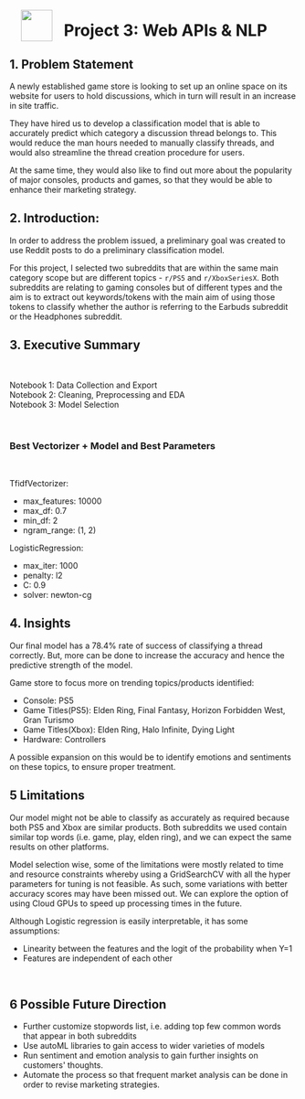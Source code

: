 <img src="http://imgur.com/1ZcRyrc.png" style="float: left; margin: 20px; height: 55px">

# Project 3: Web APIs & NLP

## 1. Problem Statement
A newly established game store is looking to set up an online space on its website for users to hold discussions, which in turn will result in an increase in site traffic.<br>

They have hired us to develop a classification model that is able to accurately predict which category a discussion thread belongs to. This would reduce the man hours needed to manually classify threads, and would also streamline the thread creation procedure for users.<br>

At the same time, they would also like to find out more about the popularity of major consoles, products and games, so that they would be able to enhance their marketing strategy.<br>

## 2. Introduction:
In order to address the problem issued, a preliminary goal was created to use Reddit posts to do a preliminary classification model.<br>

For this project, I selected two subreddits that are within the same main category scope but are different topics - `r/PS5` and `r/XboxSeriesX`. Both subreddits are relating to gaming consoles but of different types and the aim is to extract out keywords/tokens with the main aim of using those tokens to classify whether the author is referring to the Earbuds subreddit or the Headphones subreddit.<br>

## 3. Executive Summary
<br>

Notebook 1: Data Collection and Export<br>
Notebook 2: Cleaning, Preprocessing and EDA<br>
Notebook 3: Model Selection 
<br>

<br>

### Best Vectorizer + Model and Best Parameters
<br>

TfidfVectorizer:
- max_features: 10000
- max_df: 0.7
- min_df: 2
- ngram_range: (1, 2)

LogisticRegression:
- max_iter: 1000
- penalty: l2
- C: 0.9
- solver: newton-cg



## 4. Insights

Our final model has a 78.4% rate of success of classifying a thread correctly. But, more can be done to increase the accuracy and hence the predictive strength of the model. 

Game store to focus more on trending topics/products identified:

- Console: PS5
- Game Titles(PS5): Elden Ring, Final Fantasy, Horizon Forbidden West, Gran Turismo
- Game Titles(Xbox): Elden Ring, Halo Infinite, Dying Light
- Hardware: Controllers

A possible expansion on this would be to identify emotions and sentiments on these topics, to ensure proper treatment.


## 5 Limitations
Our model might not be able to classify as accurately as required because both PS5 and Xbox are similar products. Both subreddits we used contain similar top words (i.e. game, play, elden ring), and we can expect the same results on other platforms.
<br>

Model selection wise, some of the limitations were mostly related to time and resource constraints whereby using a GridSearchCV with all the hyper parameters for tuning is not feasible. As such, some variations with better accuracy scores may have been missed out. We can explore the option of using Cloud GPUs to speed up processing times in the future.
<br>

Although Logistic regression is easily interpretable, it has some assumptions:
- Linearity between the features and the logit of the probability when Y=1
- Features are independent of each other
<br>

## 6 Possible Future Direction
- Further customize stopwords list, i.e. adding top few common words that appear in both subreddits
- Use autoML libraries to gain access to wider varieties of models
- Run sentiment and emotion analysis to gain further insights on customers' thoughts.
- Automate the process so that frequent market analysis can be done in order to revise marketing strategies.





